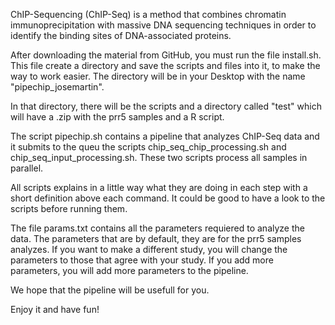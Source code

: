 ChIP-Sequencing (ChIP-Seq) is a method that combines chromatin immunoprecipitation with massive DNA sequencing techniques in 
order to identify the binding sites of DNA-associated proteins.

After downloading the material from GitHub, you must run the file install.sh. This file create a directory and save the scripts and files into it, to make the
way to work easier. The directory will be in your Desktop with the name "pipechip_josemartin".

In that directory, there will be the scripts and a directory called "test" which will have a .zip with the prr5 samples and a R script. 
  
The script pipechip.sh contains a pipeline that analyzes ChIP-Seq data and it submits to the queu the scripts chip_seq_chip_processing.sh
and chip_seq_input_processing.sh. These two scripts process all samples in parallel. 

All scripts explains in a little way what they are doing in each step with a short definition above each command. It could be good to have a look to the 
scripts before running them.

The file params.txt contains all the parameters requiered to analyze the data. The parameters that are by default, they are for the prr5 samples analyzes.
If you want to make a different study, you will change the parameters to those that agree with your study. If you add more parameters, you will add more 
parameters to the pipeline.

We hope that the pipeline will be usefull for you. 

Enjoy it and have fun!
